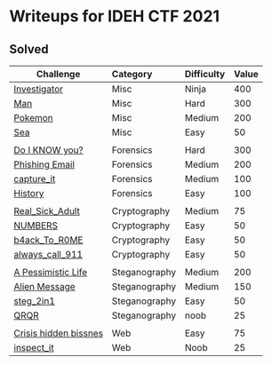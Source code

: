 # Writeups for IDEH CTF 2021

## Solved
Challenge | Category | Difficulty | Value
----------|:---------|:-----------|:-------
[Investigator](Investigator) | Misc | Ninja | 400
[Man](Man) | Misc | Hard | 300
[Pokemon](Pokemon) | Misc | Medium | 200
[Sea](Sea) | Misc | Easy | 50
[]() | []() | []()
[Do I KNOW you?](Do%20I%20KNOW%20you%3F) | Forensics | Hard | 300
[Phishing Email](Phishing%20Email) | Forensics | Medium | 200
[capture_it](capture_it) | Forensics | Medium | 100
[History](History) | Forensics | Easy | 100
[]() | []() | []()
[Real_Sick_Adult](Real_Sick_Adult) | Cryptography | Medium | 75
[NUMBERS](NUMBERS) | Cryptography | Easy | 50
[b4ack_To_R0ME](b4ack_To_R0ME) | Cryptography | Easy | 50
[always_call_911]() | Cryptography | Easy | 50
[]() | []() | []()
[A Pessimistic Life](A%20Pessimistic%20Life) | Steganography | Medium | 200
[Alien Message](Alien%20Message) | Steganography | Medium | 150
[steg_2in1](steg_2in1) | Steganography | Easy | 50
[QRQR](QRQR) | Steganography | noob | 25
[]() | []() | []()
[Crisis hidden bissnes](Crisis%20hidden%20bissnes) | Web | Easy | 75
[inspect_it](inspect_it) | Web | Noob | 25
